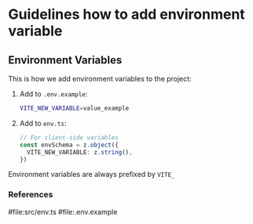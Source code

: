 # Guidelines how to add environment variable

## Environment Variables

This is how we add environment variables to the project:

  1. Add to `.env.example`:
      ```bash
      VITE_NEW_VARIABLE=value_example
      ```
  2. Add to `env.ts`:
      ```typescript
      // For client-side variables
      const envSchema = z.object({
        VITE_NEW_VARIABLE: z.string(),
      })
      ```

Environment variables are always prefixed by `VITE_`

### References

#file:src/env.ts
#file:.env.example

